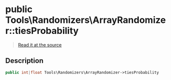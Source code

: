 # public Tools\Randomizers\ArrayRandomizer::tiesProbability

> [Read it at the source](https://github.com/julien-boudry/Condorcet/blob/master/src/Tools/Randomizers/ArrayRandomizer.php#L14)

## Description    

```php
public int|float Tools\Randomizers\ArrayRandomizer->tiesProbability 
```


    